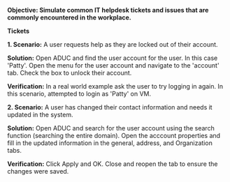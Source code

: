 **Objective: Simulate common IT helpdesk tickets and issues that are commonly encountered in the workplace.**

**Tickets** 

**1. Scenario:** A user requests help as they are locked out of their account. 

**Solution:** Open ADUC and find the user account for the user. In this case 'Patty'. Open the menu for the user account and navigate to the 'account' tab. Check the box to unlock their account. 

**Verification:** In a real world example ask the user to try logging in again. In this scenario, attempted to login as 'Patty' on VM. 

**2. Scenario:** A user has changed their contact information and needs it updated in the system. 

**Solution:** Open ADUC and search for the user account using the search function (searching the entire domain). Open the acccount properties and fill in the updated information in the general, address, and Organization tabs. 

**Verification:** Click Apply and OK. Close and reopen the tab to ensure the changes were saved. 
